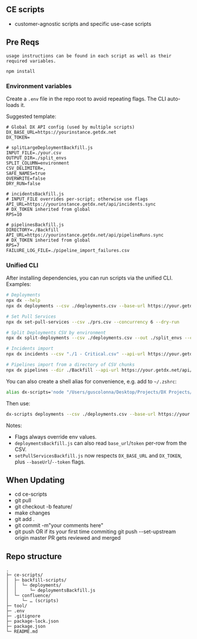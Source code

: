 ## CE scripts
- customer-agnostic scripts and specific use-case scripts

## Pre Reqs
```
usage instructions can be found in each script as well as their required variables.

npm install

```

### Environment variables

Create a `.env` file in the repo root to avoid repeating flags. The CLI auto-loads it.

Suggested template:

```env
# Global DX API config (used by multiple scripts)
DX_BASE_URL=https://yourinstance.getdx.net
DX_TOKEN=

# splitLargeDeploymentBackfill.js
INPUT_FILE=./your.csv
OUTPUT_DIR=./split_envs
SPLIT_COLUMN=environment
CSV_DELIMITER=,
SAFE_NAMES=true
OVERWRITE=false
DRY_RUN=false

# incidentsBackfill.js
# INPUT_FILE overrides per-script; otherwise use flags
API_URL=https://yourinstance.getdx.net/api/incidents.sync
# DX_TOKEN inherited from global
RPS=10

# pipelinesBackfill.js
DIRECTORY=./Backfill
API_URL=https://yourinstance.getdx.net/api/pipelineRuns.sync
# DX_TOKEN inherited from global
RPS=7
FAILURE_LOG_FILE=./pipeline_import_failures.csv
```

### Unified CLI

After installing dependencies, you can run scripts via the unified CLI. Examples:

```bash
# Deployments
npx dx --help
npx dx deployments --csv ./deployments.csv --base-url https://your.getdx.net --token $DX_TOKEN --dry-run

# Set Pull Services
npx dx set-pull-services --csv ./prs.csv --concurrency 6 --dry-run

# Split Deployments CSV by environment
npx dx split-deployments --csv ./deployments.csv --out ./split_envs --column environment --dry-run

# Incidents import
npx dx incidents --csv "./1 - Critical.csv" --api-url https://your.getdx.net/api/incidents.sync --token $DX_TOKEN --rps 10

# Pipelines import from a directory of CSV chunks
npx dx pipelines --dir ./Backfill --api-url https://your.getdx.net/api/pipelineRuns.sync --token $DX_TOKEN --rps 7
```

You can also create a shell alias for convenience, e.g. add to `~/.zshrc`:

```bash
alias dx-scripts='node "/Users/guscolonna/Desktop/Projects/DX Projects/ce-scripts/bin/dx.js"'
```

Then use:

```bash
dx-scripts deployments --csv ./deployments.csv --base-url https://your.getdx.net --token $DX_TOKEN
```

Notes:
- Flags always override env values.
- `deploymentsBackfill.js` can also read `base_url`/`token` per-row from the CSV.
- `setPullServicesBackfill.js` now respects `DX_BASE_URL` and `DX_TOKEN`, plus `--baseUrl`/`--token` flags.

## When Updating
- cd ce-scripts
- git pull
- git checkout -b feature/<your branch name>
- make changes
- git add .
- git commit -m"your comments here"
- git push OR if its your first time commiting git push --set-upstream origin master
PR gets reviewed and merged

## Repo structure
```
.
├─ ce-scripts/
│  ├─ backfill-scripts/
│  │  └─ deployments/
│  │     └─ deploymentsBackfill.js
│  └─ confluence/
│     └─ … (scripts)
├─ tool/
├─ .env
├─ .gitignore
├─ package-lock.json
├─ package.json
└─ README.md

```
